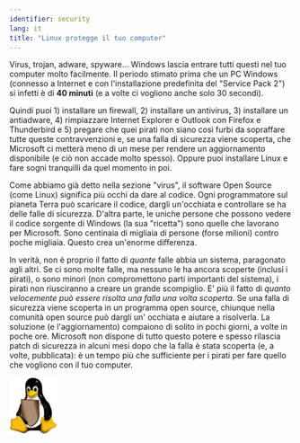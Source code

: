 ```yaml
---
identifier: security
lang: it
title: "Linux protegge il tuo computer"
---
```


Virus, trojan, adware, spyware... Windows lascia entrare tutti questi nel 
tuo computer molto facilmente. Il periodo stimato prima che un PC Windows (connesso 
a Internet e con l'installazione predefinita del "Service Pack 2") si infetti è 
di <b>40 minuti</b> (e a volte ci vogliono anche solo 30 secondi).

Quindi puoi 1) installare un firewall, 2) installare un antivirus, 3) 
installare un antiadware, 4) rimpiazzare Internet Explorer e Outlook con 
Firefox e Thunderbird e 5) pregare che quei pirati non siano così furbi 
da sopraffare tutte queste contravvenzioni e, se una falla di sicurezza 
viene scoperta, che Microsoft ci metterà meno di un mese per rendere un 
aggiornamento disponibile (e ciò non accade molto spesso). Oppure puoi 
installare Linux e fare sogni tranquilli da quel momento in poi.

Come abbiamo già detto nella sezione "virus", il software Open Source (come 
Linux) significa più occhi da dare al codice. Ogni programmatore sul pianeta 
Terra può scaricare il codice, dargli un'occhiata e controllare se ha delle 
falle di sicurezza. D'altra parte, le uniche persone che possono vedere il 
codice sorgente di Windows (la sua "ricetta") sono quelle che lavorano per 
Microsoft. Sono centinaia di migliaia di persone (forse milioni) contro poche 
migliaia. Questo crea un'enorme differenza.

In verità, non è proprio il fatto di <i>quante</i> falle abbia un 
sistema, paragonato agli altri. Se ci sono molte falle, ma nessuno le 
ha ancora scoperte (inclusi i pirati), o sono minori (non compromettono 
parti importanti del sistema), i pirati non riusciranno a creare un grande 
scompiglio. E' più il fatto di <i>quanto velocemente può essere risolta 
una falla una volta scoperta</i>. Se una falla di sicurezza viene scoperta in 
un programma open source, chiunque nella comunità open source può dargli un' 
occhiata e aiutare a risolverla. La soluzione (e l'aggiornamento) compaiono 
di solito in pochi giorni, a volte in poche ore. 
Microsoft non dispone di tutto questo potere e spesso rilascia patch di 
sicurezza in alcuni mesi dopo che la falla è stata scoperta (e, a volte, 
pubblicata): è un tempo più che sufficiente per i pirati per fare quello che 
vogliono con il tuo computer.


<img src="/img/security_thumb.png" />




